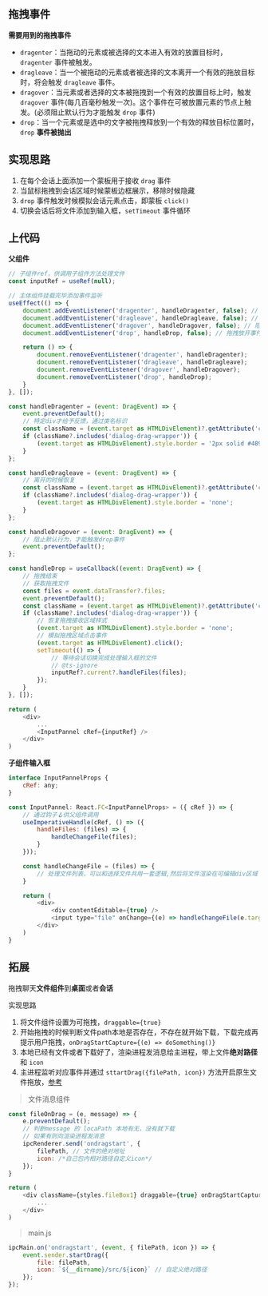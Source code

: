 ## 拖拽事件
**需要用到的拖拽事件**
- `dragenter`：当拖动的元素或被选择的文本进入有效的放置目标时， `dragenter` 事件被触发。
- `dragleave`：当一个被拖动的元素或者被选择的文本离开一个有效的拖放目标时，将会触发 `dragleave` 事件。
- `dragover`：当元素或者选择的文本被拖拽到一个有效的放置目标上时，触发 `dragover` 事件(每几百毫秒触发一次)。这个事件在可被放置元素的节点上触发。(必须阻止默认行为才能触发 `drop` 事件)
- `drop`：当一个元素或是选中的文字被拖拽释放到一个有效的释放目标位置时，`drop` **事件被抛出**

## 实现思路
1. 在每个会话上面添加一个蒙板用于接收 `drag` 事件
2. 当鼠标拖拽到会话区域时候蒙板边框展示，移除时候隐藏
3. `drop` 事件触发时候模拟会话元素点击，即蒙板 `click()` 
4. 切换会话后将文件添加到输入框，`setTimeout` 事件循环

## 上代码
**父组件**
```js
// 子组件ref，供调用子组件方法处理文件
const inputRef = useRef(null);

// 主体组件挂载完毕添加事件监听
useEffect(() => {
    document.addEventListener('dragenter', handleDragenter, false); // 拖拽时
    document.addEventListener('dragleave', handleDragleave, false); // 拖拽离开
    document.addEventListener('dragover', handleDragover, false); // 阻止默认事件去触发drop
    document.addEventListener('drop', handleDrop, false); // 拖拽放开事件

    return () => {
        document.removeEventListener('dragenter', handleDragenter);
        document.removeEventListener('dragleave', handleDragleave);
        document.removeEventListener('dragover', handleDragover);
        document.removeEventListener('drop', handleDrop);
    }
}, []);

const handleDragenter = (event: DragEvent) => {
    event.preventDefault();
    // 特定div才给予反馈，通过类名标识
    const className = (event.target as HTMLDivElement)?.getAttribute('class');
    if (className?.includes('dialog-drag-wrapper')) {
        (event.target as HTMLDivElement).style.border = '2px solid #4894f4';
    }
};

const handleDragleave = (event: DragEvent) => {
    // 离开的时候恢复
    const className = (event.target as HTMLDivElement)?.getAttribute('class');
    if (className?.includes('dialog-drag-wrapper')) {
        (event.target as HTMLDivElement).style.border = 'none';
    }
};

const handleDragover = (event: DragEvent) => {
    // 阻止默认行为，才能触发drop事件
    event.preventDefault();
};

const handleDrop = useCallback((event: DragEvent) => {
    // 拖拽结束
    // 获取拖拽文件
    const files = event.dataTransfer?.files;
    event.preventDefault();
    const className = (event.target as HTMLDivElement)?.getAttribute('class');
    if (className?.includes('dialog-drag-wrapper')) {
        // 恢复拖拽接收区域样式
        (event.target as HTMLDivElement).style.border = 'none';
        // 模拟拖拽区域点击事件
        (event.target as HTMLDivElement).click();
        setTimeout(() => {
            // 等待会话切换完成处理输入框的文件
            // @ts-ignore
            inputRef?.current?.handleFiles(files);
        });
    }
}, []);

return (
    <div>
        ...
        <InputPannel cRef={inputRef} />
    </div>
)
```
**子组件输入框**
```js
interface InputPannelProps {
    cRef: any;
}

const InputPannel: React.FC<InputPannelProps> = ({ cRef }) => {
    // 通过钩子🪝供父组件调用
    useImperativeHandle(cRef, () => ({
        handleFiles: (files) => {
            handleChangeFile(files);
        }
    }));

    const handleChangeFile = (files) => {
        // 处理文件列表，可以和选择文件共用一套逻辑,然后将文件渲染在可编辑div区域
    }

    return (
        <div>
            <div contentEditable={true} />
            <input type="file" onChange={(e) => handleChangeFile(e.target.files)}/>
        </div>
    )
}
```
## 拓展
拖拽聊天**文件组件**到**桌面**或者**会话** 

实现思路
1. 将文件组件设置为可拖拽，`draggable={true} `
2. 开始拖拽的时候判断文件path本地是否存在，不存在就开始下载，下载完成再提示用户拖拽，`onDragStartCapture={(e) => doSomething()}`
3. 本地已经有文件或者下载好了，渲染进程发消息给主进程，带上文件**绝对路径**和 `icon`
4. 主进程监听对应事件并通过 `sttartDrag({filePath, icon})` 方法开启原生文件拖放，[参考](https://www.electronjs.org/zh/docs/latest/tutorial/native-file-drag-drop)

> 文件消息组件
```js
const fileOnDrag = (e, message) => {
    e.preventDefault();
    // 判断message 的 locaPath 本地有无，没有就下载
    // 如果有则向渲染进程发消息
    ipcRenderer.send('ondragstart', {
        filePath, // 文件的绝对地址
        icon: /*自己包内相对路径自定义icon*/
    });
}

return (
    <div className={styles.fileBox1} draggable={true} onDragStartCapture={(e) => fileDragCopy(e, message)}>
        ...
    </div>      
)
```
> main.js
```js
ipcMain.on('ondragstart', (event, { filePath, icon }) => {
    event.sender.startDrag({
        file: filePath,
        icon: `${__dirname}/src/${icon}` // 自定义绝对路径
    });
});
```
